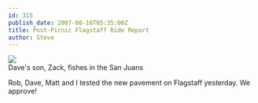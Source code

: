 ```yaml
---
id: 315
publish_date: 2007-08-16T05:35:00Z
title: Post-Picnic Flagstaff Ride Report
author: Steve
---
```

[![](http://www.flagstafffrenzy.org/wp-content/uploads/2007/08/z1.JPG)](http://www.flagstafffrenzy.org/wp-content/uploads/2007/08/z1.JPG)  
Dave's son, Zack, fishes in the San Juans

Rob, Dave, Matt and I tested the new pavement on Flagstaff yesterday. We approve!